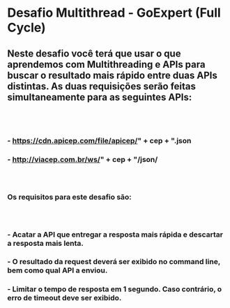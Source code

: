 # Desafio Multithread - GoExpert (Full Cycle)
 
## Neste desafio você terá que usar o que aprendemos com Multithreading e APIs para buscar o resultado mais rápido entre duas APIs distintas. As duas requisições serão feitas simultaneamente para as seguintes APIs:
## <br>
### -  https://cdn.apicep.com/file/apicep/" + cep + ".json

### -  http://viacep.com.br/ws/" + cep + "/json/
### <br>
### Os requisitos para este desafio são:
### <br>

### - Acatar a API que entregar a resposta mais rápida e descartar a resposta mais lenta.

### - O resultado da request deverá ser exibido no command line, bem como qual API a enviou.

### - Limitar o tempo de resposta em 1 segundo. Caso contrário, o erro de timeout deve ser exibido.